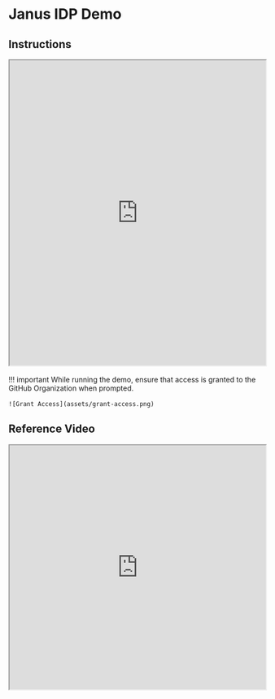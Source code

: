# Janus IDP Demo

## Instructions

<iframe src="https://docs.google.com/document/d/1Q4hF9b5vBB-9LR-w3tnVCPb2-N7Lrcz72dPWfKAqm5s/preview?pli=1" width="100%" height="600"></iframe>

!!! important
    While running the demo, ensure that access is granted to the GitHub Organization when prompted.

    ![Grant Access](assets/grant-access.png)

## Reference Video

<iframe src="https://drive.google.com/file/d/1U7CBtrXwfq-ruP9FEvsBaw5_QOsn_xTq/preview" width="100%" height="480" allow="autoplay"></iframe>